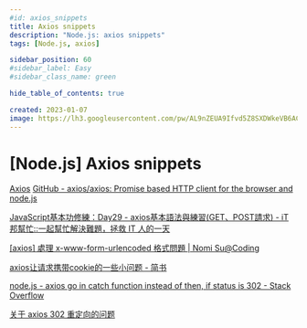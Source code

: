 ```yaml
---
#id: axios_snippets
title: Axios snippets
description: "Node.js: axios snippets"
tags: [Node.js, axios]

sidebar_position: 60
#sidebar_label: Easy
#sidebar_class_name: green

hide_table_of_contents: true

created: 2023-01-07
image: https://lh3.googleusercontent.com/pw/AL9nZEUA9Ifvd5Z8SXDWkeVB6AC4MPGwnXaL6kBXNPoXwOQQ2jOcZ1Jw_0p8TKK8C3ZX0e67_FOY15eDrm7aaXSQJcKtoUzC80SAQEHsaBy6qS2AqNNs5VUFNXBKm439y_1wkvmDl-PnL8ReojnIumNlEvOXBg=w800-no?authuser=0
---
```


[Node.js] Axios snippets
========================



[Axios](https://axios-http.com/)
[GitHub - axios/axios: Promise based HTTP client for the browser and node.js](https://github.com/axios/axios)

[JavaScript基本功修練：Day29 - axios基本語法與練習(GET、POST請求) - iT 邦幫忙::一起幫忙解決難題，拯救 IT 人的一天](https://ithelp.ithome.com.tw/articles/10253259)

[[axios] 處理 x-www-form-urlencoded 格式問題 | Nomi Su@Coding](https://jeremysu0131.github.io/axios-處理-x-www-form-urlencoded-格式問題/)

[axios让请求携带cookie的一些小问题 - 简书](https://www.jianshu.com/p/0bc30d522244)

[node.js - axios go in catch function instead of then, if status is 302 - Stack Overflow](https://stackoverflow.com/questions/53480518/axios-go-in-catch-function-instead-of-then-if-status-is-302)

[关于 axios 302 重定向的问题](https://xudany.github.io/axios/2020/07/14/关于-axios-302-重定向的问题/)

